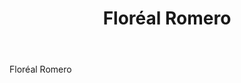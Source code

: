 ﻿---
title: Floréal Romero
huis:  Dom. Le Bouscas
regio: Le Gers
photo: romero.jpg
layout: wijnhuis 

wijnen:
    - naam: 
      ref:   
      app:  
      type: 
      cep:   
      prijs: 
    
    - naam: 
      ref:   
      app:  
      type: 
      cep:   
      prijs: 
    
    - naam: 
      ref:   
      app:  
      type: 
      cep:  
      prijs:
      
    
---
Floréal Romero



